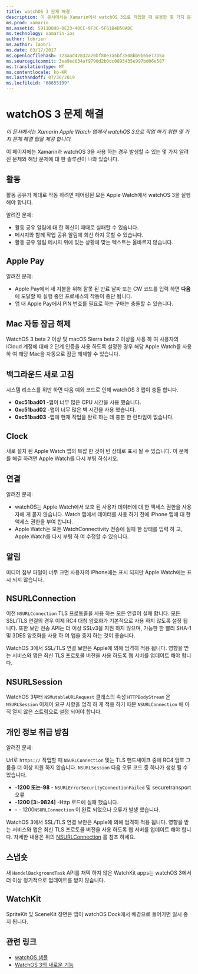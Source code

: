 ```yaml
---
title: watchOS 3 문제 해결
description: 이 문서에서는 Xamarin에서 watchOS 3으로 작업할 때 유용한 몇 가지 문제 해결 팁을 제공 합니다. 팁은 활동, Apple Pay, 백그라운드 새로 고침, NSURLConnection, 개인 정보 보호 등에 관련 됩니다.
ms.prod: xamarin
ms.assetid: 5911D898-0E23-40CC-9F3C-5F61B4D50ADC
ms.technology: xamarin-ios
author: lobrien
ms.author: laobri
ms.date: 03/17/2017
ms.openlocfilehash: 323aad42832a70bf80e7a5bf3508bb9b65e77b5a
ms.sourcegitcommit: 3ea9ee034af9790d2b0dc0893435e997bd06e587
ms.translationtype: MT
ms.contentlocale: ko-KR
ms.lasthandoff: 07/30/2019
ms.locfileid: "68655199"
---
```

# <a name="watchos-3-troubleshooting"></a>watchOS 3 문제 해결

_이 문서에서는 Xamarin Apple Watch 앱에서 watchOS 3으로 작업 하기 위한 몇 가지 문제 해결 팁을 제공 합니다._

이 페이지에는 Xamarin과 watchOS 3을 사용 하는 경우 발생할 수 있는 몇 가지 알려진 문제와 해당 문제에 대 한 솔루션이 나와 있습니다.

## <a name="activities"></a>활동

활동 공유가 제대로 작동 하려면 페어링된 모든 Apple Watch에서 watchOS 3을 실행 해야 합니다.

알려진 문제:

- 활동 공유 알림에 대 한 회신이 때때로 실패할 수 있습니다.
- 메시지와 함께 작업 공유 알림에 회신 하지 못할 수 있습니다.
- 활동 공유 알림 메시지 위에 있는 상황에 맞는 텍스트는 올바르지 않습니다.

## <a name="apple-pay"></a>Apple Pay

알려진 문제:

- Apple Pay에서 새 지불을 위해 잘못 된 만료 날짜 또는 CW 코드를 입력 하면 **다음** 에 도달할 때 실행 중인 프로세스의 작동이 중단 됩니다.
- 앱 내 Apple Pay에서 PIN 번호를 필요로 하는 구매는 충돌할 수 있습니다.

## <a name="auto-mac-unlock"></a>Mac 자동 잠금 해제

WatchOS 3 beta 2 이상 및 macOS Sierra beta 2 이상을 사용 하 여 사용자의 iCloud 계정에 대해 2 단계 인증을 사용 하도록 설정한 경우 해당 Apple Watch를 사용 하 여 해당 Mac을 자동으로 잠금 해제할 수 있습니다.

## <a name="background-refresh"></a>백그라운드 새로 고침

시스템 리소스를 위반 하면 다음 예외 코드로 인해 watchOS 3 앱이 충돌 합니다.

- **0xc51bad01** -앱이 너무 많은 CPU 시간을 사용 했습니다.
- **0xc51bad02** -앱이 너무 많은 벽 시간을 사용 했습니다.
- **0xc51bad03** -앱에 현재 작업을 완료 하는 데 충분 한 런타임이 없습니다.

## <a name="clock"></a>Clock

새로 설치 된 Apple Watch 앱의 복잡 한 것이 빈 상태로 표시 될 수 있습니다. 이 문제를 해결 하려면 Apple Watch를 다시 부팅 하십시오.

## <a name="connectivity"></a>연결

알려진 문제:

- watchOS는 Apple Watch에서 보호 된 사용자 데이터에 대 한 액세스 권한을 사용자에 게 묻지 않습니다. Watch 앱에서 데이터를 사용 하기 전에 iPhone 앱에 대 한 액세스 권한을 부여 합니다.
- Apple Watch는 모든 WatchConnectivity 전송에 실패 한 상태를 입력 하 고, Apple Watch를 다시 부팅 하 여 수정할 수 있습니다.

## <a name="notifications"></a>알림

미디어 첨부 파일이 너무 크면 사용자의 iPhone에는 표시 되지만 Apple Watch에는 표시 되지 않습니다.

## <a name="nsurlconnection"></a>NSURLConnection

이전 `NSURLConnection` TLS 프로토콜을 사용 하는 모든 연결이 실패 합니다. 모든 SSL/TLS 연결의 경우 이제 RC4 대칭 암호화가 기본적으로 사용 하지 않도록 설정 됩니다. 또한 보안 전송 API는 더 이상 SSLv3을 지원 하지 않으며, 가능한 한 빨리 SHA-1 및 3DES 암호화를 사용 하 여 앱을 중지 하는 것이 좋습니다.

WatchOS 3에서 SSL/TLS 연결 보안은 Apple에 의해 엄격히 적용 됩니다. 영향을 받는 서비스와 앱은 최신 TLS 프로토콜 버전을 사용 하도록 웹 서버를 업데이트 해야 합니다.

## <a name="nsurlsession"></a>NSURLSession

WatchOS 3부터 `NSMutableURLRequest` 클래스의 속성 `HTTPBodyStream` 은 `NSURLSession` 이제이 요구 사항을 엄격 하 게 적용 하기 때문 `NSURLConnection` 에 아직 열지 않은 스트림으로 설정 되어야 합니다.

## <a name="privacy"></a>개인 정보 취급 방침

알려진 문제:

Url로 `https://` 작업할 때 `NSURLConnection` 및는 TLS 핸드셰이크 중에 RC4 암호 그룹을 더 이상 지원 하지 않습니다. `NSURLSession` 다음 오류 코드 중 하나가 생성 될 수 있습니다.

- **-1200 또는-98** - `NSURLErrorSecurityConnectionFailed` 및 securetransport 오류
- **-1200 [3:-9824]** -Http 로드에 실패 했습니다.
- **-**  -  1200`NSURLConnection` 이 완료 되었으나 오류가 발생 했습니다.

WatchOS 3에서 SSL/TLS 연결 보안은 Apple에 의해 엄격히 적용 됩니다. 영향을 받는 서비스와 앱은 최신 TLS 프로토콜 버전을 사용 하도록 웹 서버를 업데이트 해야 합니다. 자세한 내용은 위의 [NSURLConnection](#nsurlconnection) 를 참조 하세요.

## <a name="snapshots"></a>스냅숏

새 `HandelBackgroundTask` API를 채택 하지 않은 WatchKit apps는 watchOS 3에서 더 이상 정기적으로 업데이트를 받지 않습니다. 

## <a name="watchkit"></a>WatchKit

SpriteKit 및 SceneKit 장면은 앱이 watchOS Dock에서 배경으로 들어가면 일시 중지 됩니다.

## <a name="related-links"></a>관련 링크

- [watchOS 샘플](https://docs.microsoft.com/samples/browse/?products=xamarin&term=Xamarin.iOS+watchOS)
- [WatchOS 3의 새로운 기능](https://developer.apple.com/library/prerelease/content/releasenotes/General/WhatsNewInwatchOS/Articles/watchOS3.html#//apple_ref/doc/uid/TP40017085-SW1)
